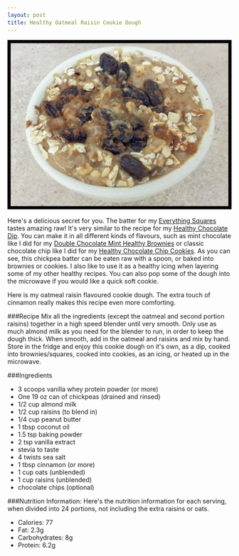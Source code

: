 ```yaml
---
layout: post
title: Healthy Oatmeal Raisin Cookie Dough
---
```


![Healthy Oatmeal Raisin Cookie Dough](/images/healthy_oatmeal_raisin_cookie_dough.jpg)

Here's a delicious secret for you. The batter for my [Everything Squares](http://teri-lynn.ca/2014/05/18/everything-squares/) tastes amazing raw! It's very similar to the recipe for my [Healthy Chocolate Dip](http://teri-lynn.ca/2013/10/19/healthy-chocolate-dip/). You can make it in all different kinds of flavours, such as mint chocolate like I did for my [Double Chocolate Mint Healthy Brownies](http://teri-lynn.ca/2014/08/24/double-chocolate-mint-healthy-brownies/) or classic chocolate chip like I did for my [Healthy Chocolate Chip Cookies](http://teri-lynn.ca/2013/11/09/healthy-chocolate-chip-cookies/). As you can see, this chickpea batter can be eaten raw with a spoon, or baked into brownies or cookies. I also like to use it as a healthy icing when layering some of my other healthy recipes. You can also pop some of the dough into the microwave if you would like a quick soft cookie. 

Here is my oatmeal raisin flavoured cookie dough. The extra touch of cinnamon really makes this recipe even more comforting. 

###Recipe
Mix all the ingredients (except the oatmeal and second portion raisins) together in a high speed blender until very smooth. Only use as much almond milk as you need for the blender to run, in order to keep the dough thick. When smooth, add in the oatmeal and raisins and mix by hand. Store in the fridge and enjoy this cookie dough on it's own, as a dip, cooked into brownies/squares, cooked into cookies, as an icing, or heated up in the microwave.  

###Ingredients  
- 3 scoops vanilla whey protein powder (or more)
- One 19 oz can of chickpeas (drained and rinsed)
- 1/2 cup almond milk
- 1/2 cup raisins (to blend in)
- 1/4 cup peanut butter
- 1 tbsp coconut oil 
- 1.5 tsp baking powder
- 2 tsp vanilla extract
- stevia to taste 
- 4 twists sea salt
- 1 tbsp cinnamon (or more)
- 1 cup oats (unblended)
- 1 cup raisins (unblended)
- chocolate chips (optional)


###Nutrition Information:
Here's the nutrition information for each serving, when divided into 24 portions, not including the extra raisins or oats. 

- Calories: 77
- Fat: 2.3g
- Carbohydrates: 8g
- Protein: 6.2g 




  
